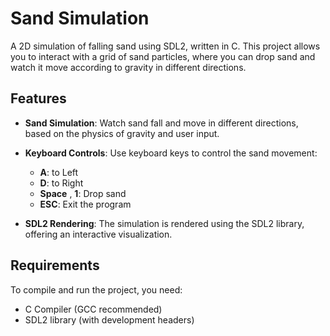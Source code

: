 # Sand Simulation

A 2D simulation of falling sand using SDL2, written in C. This project allows you to interact with a grid of sand particles, where you can drop sand and watch it move according to gravity in different directions.

## Features

- **Sand Simulation**: Watch sand fall and move in different directions, based on the physics of gravity and user input.
- **Keyboard Controls**: Use keyboard keys to control the sand movement:
  - **A**: to Left
  - **D**: to Right
  - **Space** , **1**: Drop sand
  - **ESC**: Exit the program

- **SDL2 Rendering**: The simulation is rendered using the SDL2 library, offering an interactive visualization.

## Requirements

To compile and run the project, you need:

- C Compiler (GCC recommended)
- SDL2 library (with development headers)
